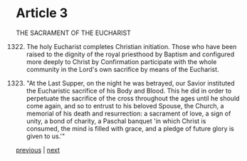 # Article 3

THE SACRAMENT OF THE EUCHARIST

1322. The holy Eucharist completes Christian initiation. Those who have been raised to the dignity of the royal priesthood by Baptism and configured more deeply to Christ by Confirmation participate with the whole community in the Lord's own sacrifice by means of the Eucharist.

1323. "At the Last Supper, on the night he was betrayed, our Savior instituted the Eucharistic sacrifice of his Body and Blood. This he did in order to perpetuate the sacrifice of the cross throughout the ages until he should come again, and so to entrust to his beloved Spouse, the Church, a memorial of his death and resurrection: a sacrament of love, a sign of unity, a bond of charity, a Paschal banquet 'in which Christ is consumed, the mind is filled with grace, and a pledge of future glory is given to us.'"

[previous](https://github.com/Tenari/non-fiction/blob/master/catechism/__P3V.md) | [next](https://github.com/Tenari/non-fiction/blob/master/catechism/__P3X.md)